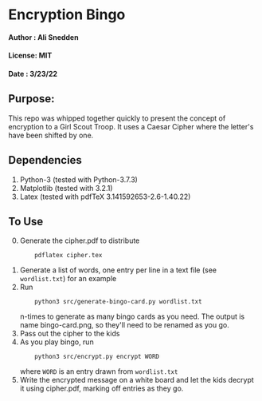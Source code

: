 # Encryption Bingo
#### Author : Ali Snedden
#### License: MIT
#### Date   : 3/23/22
## Purpose:
This repo was whipped together quickly to present the concept of encryption to a Girl Scout
Troop. It uses a Caesar Cipher where the letter's have been shifted by one. 

## Dependencies
1. Python-3 (tested with Python-3.7.3)
2. Matplotlib (tested with 3.2.1)
3. Latex    (tested with pdfTeX 3.141592653-2.6-1.40.22)

## To Use
0. Generate the cipher.pdf to distribute
    ```
        pdflatex cipher.tex
    ```
1. Generate a list of words, one entry per line in a text file (see `wordlist.txt`) for an
   example
2. Run 
    ```
        python3 src/generate-bingo-card.py wordlist.txt
    ```
   n-times to generate as many bingo cards as you need. The output is name bingo-card.png, so 
   they'll need to be renamed as you go.
3. Pass out the cipher to the kids
4. As you play bingo, run 
    ```
        python3 src/encrypt.py encrypt WORD
    ```
   where `WORD` is an entry drawn from `wordlist.txt`
5. Write the encrypted message on a white board and let the kids decrypt it using cipher.pdf,
   marking off entries as they go.





